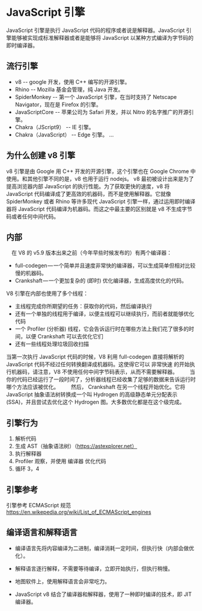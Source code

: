 # JavaScript 引擎

JavaScript 引擎是执行 JavaScript 代码的程序或者说是解释器。JavaScript 引擎能够被实现成标准解释器或者是能够将 JavaScript 以某种方式编译为字节码的即时编译器。

## 流行引擎

- v8 -- google 开发，使用 C++ 编写的开源引擎。
- Rhino -- Mozilla 基金会管理，纯 Java 开发。
- SpiderMonkey -- 第一个 JavaScript 引擎，在当时支持了 Netscape Navigator，现在是 Firefox 的引擎。
- JavaScriptCore -- 苹果公司为 Safari 开发，并以 Nitro 的名字推广的开源引擎。
- Chakra（JScript9） -- IE 引擎。
- Chakra（JavaScript） -- Edge 引擎。
...

## 为什么创建 v8 引擎
v8 引擎是由 Google 用 C++ 开发的开源引擎，这个引擎也在 Google Chrome 中使用。和其他引擎不同的是，v8 也用于运行 nodejs。
v8 最初被设计出来是为了提高浏览器内部 JavaScript 的执行性能。为了获取更快的速度，v8 将 JavaScript 代码编译成了更高效的机器码，而不是使用解释器。它就像 SpiderMonkey 或者 Rhino 等许多现代 JavaScript 引擎一样，通过运用即时编译器将 JavaScript 代码编译为机器码。而这之中最主要的区别就是 v8 不生成字节码或者任何中间代码。


## 内部
 在 V8 的 v5.9 版本出来之前（今年早些时候发布的）有两个编译器：

- full-codegen — 一个简单并且速度非常快的编译器，可以生成简单但相对比较慢的机器码。
- Crankshaft — 一个更加复杂的 (即时) 优化编译器，生成高度优化的代码。



V8 引擎在内部也使用了多个线程：
- 主线程完成你所期望的任务：获取你的代码，然后编译执行
- 还有一个单独的线程用于编译，以便主线程可以继续执行，而前者就能够优化代码
- 一个 Profiler (分析器) 线程，它会告诉运行时在哪些方法上我们花了很多的时间，以便 Crankshaft 可以去优化它们
- 还有一些线程处理垃圾回收扫描

当第一次执行 JavaScript 代码的时候，V8 利用 full-codegen 直接将解析的 JavaScript 代码不经过任何转换翻译成机器码。这使得它可以 非常快速 的开始执行机器码，请注意，V8 不使用任何中间字节码表示，从而不需要解释器。
  当你的代码已经运行了一段时间了，分析器线程已经收集了足够的数据来告诉运行时哪个方法应该被优化。
  然后， Crankshaft 在另一个线程开始优化。它将 JavaScript 抽象语法树转换成一个叫 Hydrogen 的高级静态单元分配表示(SSA)，并且尝试去优化这个 Hydrogen 图。大多数优化都是在这个级完成。

## 引擎行为

1. 解析代码
2. 生成 AST（抽象语法树）（https://astexplorer.net）
3. 执行解释器
4. Profiler 观察，并使用 编译器 优化代码
5. 循环 3，4

## 引擎参考
引擎参考 ECMAScript 规范
https://en.wikepedia.org/wiki/List_of_ECMAScript_engines

## 编译语言和解释语言
- 编译语言先将内容编译为二进制，编译消耗一定时间，但执行快（内部会做优化）。
- 解释语言逐行解释，不需要等待编译，立即开始执行，但执行稍慢。

- 地图软件上，使用解释语言会非常吃力。

- JavaScript v8 结合了编译器和解释器，使用了一种即时编译的技术，即 JIT 编译器。 